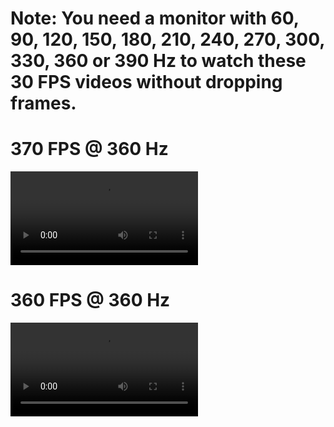 # Note: You need a monitor with 60, 90, 120, 150, 180, 210, 240, 270, 300, 330, 360 or 390 Hz to watch these 30 FPS videos without dropping frames.

# 370 FPS @ 360 Hz
![](https://raw.githubusercontent.com/BoringBoredom/PC-Optimization-Hub/main/content/peripherals/mistiming/370.mp4)  
# 360 FPS @ 360 Hz
![](https://raw.githubusercontent.com/BoringBoredom/PC-Optimization-Hub/main/content/peripherals/mistiming/360.mp4)